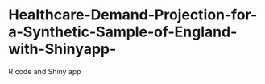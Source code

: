 # Healthcare-Demand-Projection-for-a-Synthetic-Sample-of-England-with-Shinyapp-
R code and Shiny app
